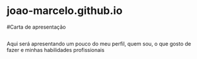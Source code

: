 # joao-marcelo.github.io
#Carta de apresentação
##
Aqui será apresentando um pouco do meu perfil, quem sou, o que gosto de fazer e minhas habilidades profissionais
